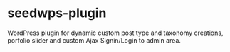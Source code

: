 # seedwps-plugin
WordPress plugin for dynamic custom post type and taxonomy creations, porfolio slider and custom Ajax Signin/Login to admin area.
